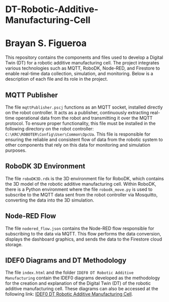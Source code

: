 # DT-Robotic-Additive-Manufacturing-Cell
# Brayan S. Figueroa

This repository contains the components and files used to develop a Digital Twin (DT) for a robotic additive manufacturing cell. The project integrates various technologies such as MQTT, RoboDK, Node-RED, and Firestore to enable real-time data collection, simulation, and monitoring. Below is a description of each file and its role in the project.

## MQTT Publisher
The file `mqttPublisher.pscj` functions as an MQTT socket, installed directly on the robot controller. It acts as a publisher, continuously extracting real-time operational data from the robot and transmitting it over the MQTT protocol. To ensure proper functionality, this file must be installed in the following directory on the robot controller:  `C:\KRC\ROBOTER\Config\User\Common\OpcUa`. This file is responsible for ensuring the reliable and consistent flow of data from the robotic system to other components that rely on this data for monitoring and simulation purposes.

## RoboDK 3D Environment
The file `roboDK3D.rdk` is the 3D environment file for RoboDK, which contains the 3D model of the robotic additive manufacturing cell. Within RoboDK, there is a Python environment where the file `robodk_move.py` is used to subscribe to the MQTT data sent from the robot controller via Mosquitto, converting the data into the 3D simulation.

## Node-RED Flow
The file `nodered_flow.json` contains the Node-RED flow responsible for subscribing to the data via MQTT. This flow performs the data conversion, displays the dashboard graphics, and sends the data to the Firestore cloud storage.

## IDEF0 Diagrams and DT Methodology
The file `index.html` and the folder `IDEF0 DT Robotic Additive Manufacturing` contain the IDEF0 diagrams developed as the methodology for the creation and explanation of the Digital Twin (DT) of the robotic additive manufacturing cell. These diagrams can also be accessed at the following link: [IDEF0 DT Robotic Additive Manufacturing Cell](https://brayanfigueroa8.github.io/DT-Robotic-Additive-Manufacturing-Cell/).


